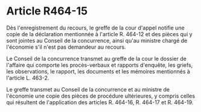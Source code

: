 # Article R464-15

<p>Dès l'enregistrement du recours, le greffe de la cour d'appel notifie une copie de la déclaration mentionnée à l'article R. 464-12 et des pièces qui y sont jointes au Conseil de la concurrence, ainsi qu'au ministre chargé de l'économie s'il n'est pas demandeur au recours.</p><p>Le Conseil de la concurrence transmet au greffe de la cour le dossier de l'affaire qui comporte les procès-verbaux et rapports d'enquête, les griefs, les observations, le rapport, les documents et les mémoires mentionnés à l'article L. 463-2. </p><p>Le greffe transmet au Conseil de la concurrence et au ministre de l'économie une copie des pièces de procédure ultérieures, y compris celles qui résultent de l'application des articles R. 464-16, R. 464-17 et R. 464-19.</p>
